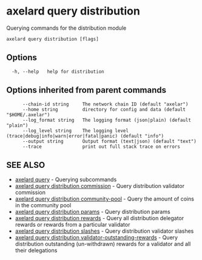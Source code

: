 # axelard query distribution

Querying commands for the distribution module

```
axelard query distribution [flags]
```

## Options

```
  -h, --help   help for distribution
```

## Options inherited from parent commands

```
      --chain-id string     The network chain ID (default "axelar")
      --home string         directory for config and data (default "$HOME/.axelar")
      --log_format string   The logging format (json|plain) (default "plain")
      --log_level string    The logging level (trace|debug|info|warn|error|fatal|panic) (default "info")
      --output string       Output format (text|json) (default "text")
      --trace               print out full stack trace on errors
```

## SEE ALSO

- [axelard query](/cli-docs/v0_27_0/axelard_query) - Querying subcommands
- [axelard query distribution commission](/cli-docs/v0_27_0/axelard_query_distribution_commission) - Query distribution validator commission
- [axelard query distribution community-pool](/cli-docs/v0_27_0/axelard_query_distribution_community-pool) - Query the amount of coins in the community pool
- [axelard query distribution params](/cli-docs/v0_27_0/axelard_query_distribution_params) - Query distribution params
- [axelard query distribution rewards](/cli-docs/v0_27_0/axelard_query_distribution_rewards) - Query all distribution delegator rewards or rewards from a particular validator
- [axelard query distribution slashes](/cli-docs/v0_27_0/axelard_query_distribution_slashes) - Query distribution validator slashes
- [axelard query distribution validator-outstanding-rewards](/cli-docs/v0_27_0/axelard_query_distribution_validator-outstanding-rewards) - Query distribution outstanding (un-withdrawn) rewards for a validator and all their delegations
